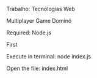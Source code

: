 Trabalho: Tecnologias Web

Multiplayer Game Dominó

Required: Node.js

First

Execute in terminal: node index.js

Open the file:  index.html



      



